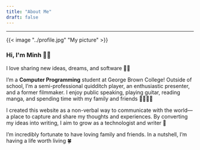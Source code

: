 ```yaml
---
title: "About Me"
draft: false
---
```


---

{{< image "../profile.jpg" "My picture" >}}


### Hi, I'm Minh 🙋‍♂️

I love sharing new ideas, dreams, and software 👨‍💻

I’m a **Computer Programming** student at George Brown College! Outside of school, I’m a semi-professional quidditch player, an enthusiastic presenter, and a former filmmaker. I enjoy public speaking, playing guitar, reading manga, and spending time with my family and friends 👨‍👩‍👧‍👦

I created this website as a non-verbal way to communicate with the world—a place to capture and share my thoughts and experiences. By converting my ideas into writing, I aim to grow as a technologist and writer 📝

I’m incredibly fortunate to have loving family and friends. In a nutshell, I’m having a life worth living 🍀


